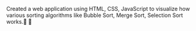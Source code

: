 Created a web application using HTML, CSS, JavaScript to visualize
how various sorting algorithms like Bubble Sort, Merge Sort, Selection Sort works.

